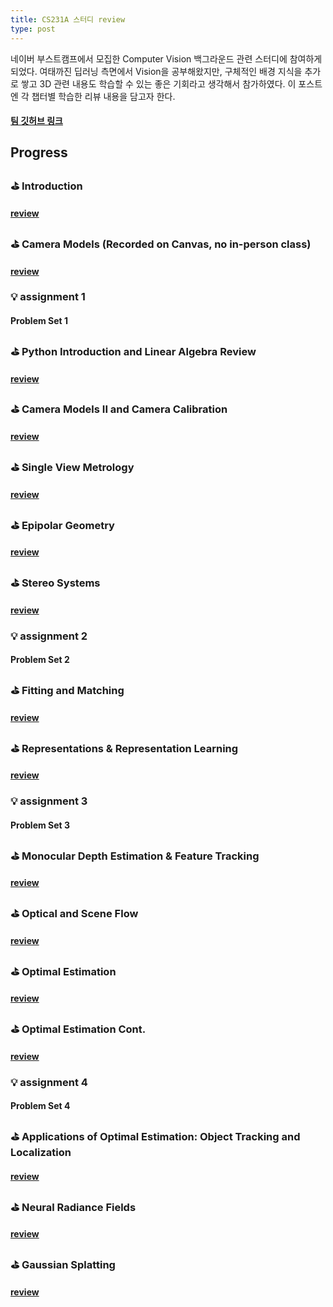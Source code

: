 ```yaml
---
title: CS231A 스터디 review
type: post
---
```


네이버 부스트캠프에서 모집한 Computer Vision 백그라운드 관련 스터디에 참여하게 되었다.
여태까진 딥러닝 측면에서 Vision을 공부해왔지만, 구체적인 배경 지식을 추가로 쌓고 3D 관련 내용도 학습할 수 있는 좋은 기회라고 생각해서 참가하였다.
이 포스트엔 각 챕터별 학습한 리뷰 내용을 담고자 한다.

#### [팀 깃허브 링크](https://github.com/boyamie/CS231A_study)

## Progress
### ⛳️ 	Introduction
#### [review]()

### ⛳️ 	Camera Models (Recorded on Canvas, no in-person class)
#### [review]()

### 💡 assignment 1
#### Problem Set 1

### ⛳️ Python Introduction and Linear Algebra Review
#### [review]()

### ⛳️ Camera Models II and Camera Calibration
#### [review]()

### ⛳️ Single View Metrology
#### [review]()

### ⛳️ Epipolar Geometry
#### [review]()

### ⛳️ Stereo Systems
#### [review]()

### 💡 assignment 2
#### Problem Set 2

### ⛳️ Fitting and Matching
#### [review]()

### ⛳️ Representations & Representation Learning
#### [review]()

### 💡 assignment 3
#### Problem Set 3

### ⛳️ Monocular Depth Estimation & Feature Tracking
#### [review]()

### ⛳️ Optical and Scene Flow
#### [review]()

### ⛳️ Optimal Estimation
#### [review]()

### ⛳️ Optimal Estimation Cont.
#### [review]()

### 💡 assignment 4
#### Problem Set 4

### ⛳️ Applications of Optimal Estimation: Object Tracking and Localization
#### [review]()

### ⛳️ Neural Radiance Fields
#### [review]()

### ⛳️ Gaussian Splatting
#### [review]()
